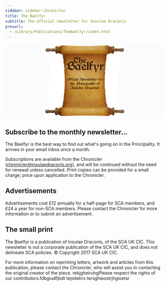 ```yaml
---
sidebar: sidebar-chronicler
title: The Baelfyr
subtitle: The official newsletter for Insulae Draconis
prevurl:
  - /Library/Publications/TheBaelfyr/index.html
---
```


<img src="/images/baelfyr.jpg" alt="" class="rounded mx-auto d-block" />

## Subscribe to the monthly newsletter...

The Baelfyr is the best way to find out what's going on in the Principality. It arrives in your email inbox once a month.

Subscriptions are available from the Chronicler ([chronicler@insulaedraconis.org](mailto:chronicler@insulaedraconis.org)), and will be continued without the need for renewal unless cancelled. Print copies can be provided for a small charge; price upon application to the Chronicler.

## Advertisements

Advertisements cost £12 annually for a half-page for SCA members, and £24 a year for non-SCA members. Please contact the Chronicler for more information or to submit an advertisement.

## The small print

The Baelfyr is a publication of Insulae Draconis, of the SCA UK CIC. This newsletter is not a corporate publication of the SCA UK CIC, and does not delineate SCA policies. © Copyright 2017 SCA UK CIC.

For more information on reprinting letters, artwork and articles from this publication, please contact the Chronicler, who will assist you in contacting the original creator of the piece. rekjgheiruhgPlease respect the rights of our contributors.fdbgiudfjbdt
tejoitehrs
tersghieostrjhgioetsr
